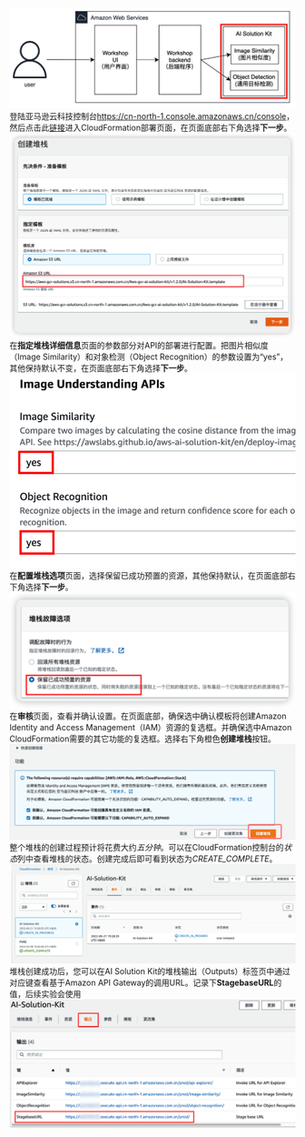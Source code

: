 ![](images/deploy-ask.png)
登陆亚马逊云科技控制台<https://cn-north-1.console.amazonaws.cn/console>，
然后点击此[链接](https://cn-north-1.console.amazonaws.cn/cloudformation/home?region=cn-north-1#/stacks/create/template?stackName=AI-Solution-Kit&templateURL=https://aws-gcr-solutions.s3.cn-north-1.amazonaws.com.cn/Aws-gcr-ai-solution-kit/v1.2.0/AI-Solution-Kit.template)进入CloudFormation部署页面，在页面底部右下角选择**下一步**。
![](images/deploy-ask-1.png)
在**指定堆栈详细信息**页面的参数部分对API的部署进行配置。把图片相似度（Image Similarity）和对象检测（Object Recognition）的参数设置为“yes”，其他保持默认不变，在页面底部右下角选择**下一步**。
![](images/deploy-ask-2.png)
在**配置堆栈选项**页面，选择保留已成功预置的资源，其他保持默认，在页面底部右下角选择**下一步**。
![](images/deploy-ask-3.png)
在**审核**页面，查看并确认设置。在页面底部，确保选中确认模板将创建Amazon Identity and Access Management（IAM）资源的复选框。并确保选中Amazon CloudFormation需要的其它功能的复选框。选择右下角橙色**创建堆栈**按钮。
![](images/deploy-ask-4.png)
整个堆栈的创建过程预计将花费大约*五分钟*。可以在CloudFormation控制台的*状态*列中查看堆栈的状态。创建完成后即可看到状态为*CREATE_COMPLETE*。
![](images/deploy-ask-5.png)
堆栈创建成功后，您可以在AI Solution Kit的堆栈输出（Outputs）标签页中通过对应键查看基于Amazon API Gateway的调用URL。记录下**StagebaseURL**的值，后续实验会使用
![](images/deploy-ask-6.png)